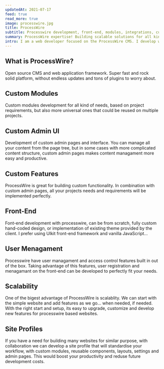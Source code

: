 ```yaml
---
updatedAt: 2021-07-17
feed: true
read_more: true
image: processwire.jpg
title: ProcessWire
subtitle: Processwire development, front-end, modules, integrations, custom admin features...
summary: ProcessWire expertise! Building scalable solutions for all kind of needs, front-end, custom admin pages, modules, integrations...
intro: I am a web developer focused on the ProcessWire CMS. I develop websites with complex content management needs that take advantage of this powerful framework. Custom modules for all kind of needs, admin pages and UI, integration of 3rd party libraries...
---
```


## What is ProcessWire?
Open source CMS and web application framework. Super fast and rock solid platform, without endless updates and tons of plugins to worry about.

## Custom Modules
Custom modules development for all kind of needs, based on project requirements, but also more universal ones that could be reused on multiple projects.

## Custom Admin UI
Development of custom admin pages and interface. You can manage all your content from the page tree, but in some cases with more complicated content structure, custom admin pages makes content managament more easy and productive.

## Custom Features
ProcessWire is great for building custom functionality. In combination with custom admin pages, all your projects needs and requirements will be implemented perfectly.

## Front-End
Font-end development with processwire, can be from scratch, fully custom hand-coded design, or implementation of existing theme provided by the client. I prefer using UIkit front-end framework and vanilla JavaScript...

## User Menagament
Processwire have user managament and access control features built in out of the box. Taking advantage of this features, user registration and menagamant on the front-end can be developed to perfectly fit your needs.

## Scalability
One of the bigest advantage of ProcessWire is scalablity. We can start with the simple website and add features as we go... when needed, if needed. With the right start and setup, its easy to upgrade, customize and develop new features for processwire based websites.

## Site Profiles
If you have a need for building many websites for similar purpose, with collaboration we can develop a site profile that will standardise your workflow, with custom modules, reusable components, layouts, settings and admin pages. This would boost your productivity and reduse future development costs.